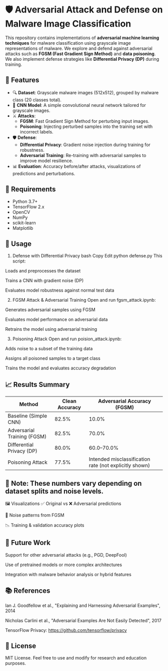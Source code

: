 # 🛡️ Adversarial Attack and Defense on Malware Image Classification

This repository contains implementations of **adversarial machine learning techniques** for malware classification using grayscale image representations of malware. We explore and defend against adversarial attacks such as **FGSM (Fast Gradient Sign Method)** and **data poisoning**. We also implement defense strategies like **Differential Privacy (DP)** during training.


## 📌 Features

- 🔍 **Dataset**: Grayscale malware images (512x512), grouped by malware class (20 classes total).
- 🧠 **CNN Model**: A simple convolutional neural network tailored for grayscale images.
- ⚔️ **Attacks**:
  - **FGSM**: Fast Gradient Sign Method for perturbing input images.
  - **Poisoning**: Injecting perturbed samples into the training set with incorrect labels.
- 🛡️ **Defense**:
  - **Differential Privacy**: Gradient noise injection during training for robustness.
  - **Adversarial Training**: Re-training with adversarial samples to improve model resilience.
- 📊 **Evaluation**: Accuracy before/after attacks, visualizations of predictions and perturbations.

## 🔧 Requirements

- Python 3.7+
- TensorFlow 2.x
- OpenCV
- NumPy
- scikit-learn
- Matplotlib

## 🏃 Usage

1. Defense with Differential Privacy
bash
Copy
Edit
python defense.py
This script:

Loads and preprocesses the dataset

Trains a CNN with gradient noise (DP)

Evaluates model robustness against normal test data

2. FGSM Attack & Adversarial Training
Open and run fgsm_attack.ipynb:

Generates adversarial samples using FGSM

Evaluates model performance on adversarial data

Retrains the model using adversarial training

3. Poisoning Attack
Open and run poision_attack.ipynb:

Adds noise to a subset of the training data

Assigns all poisoned samples to a target class

Trains the model and evaluates accuracy degradation

## 📈 Results Summary

| Method                         | Clean Accuracy | Adversarial Accuracy (FGSM)     |
|-------------------------------|----------------|----------------------------------|
| Baseline (Simple CNN)         | 82.5%          | 10.0%                            |
| Adversarial Training (FGSM)   | 82.5%          | 70.0%                            |
| Differential Privacy (DP)     | 80.0%          | 60.0–70.0%                       |
| Poisoning Attack              | 77.5%          | Intended misclassification rate (not explicitly shown) |


## 🧪 Note: These numbers vary depending on dataset splits and noise levels.

🖼️ Visualizations
✅ Original vs ❌ Adversarial predictions

🔬 Noise patterns from FGSM

📉 Training & validation accuracy plots

## 🧠 Future Work
Support for other adversarial attacks (e.g., PGD, DeepFool)

Use of pretrained models or more complex architectures

Integration with malware behavior analysis or hybrid features

## 📚 References
Ian J. Goodfellow et al., "Explaining and Harnessing Adversarial Examples", 2014

Nicholas Carlini et al., "Adversarial Examples Are Not Easily Detected", 2017

TensorFlow Privacy: https://github.com/tensorflow/privacy

## 📜 License
MIT License. Feel free to use and modify for research and education purposes.


